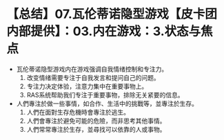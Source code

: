 # 【总结】07.瓦伦蒂诺隐型游戏【皮卡团内部提供】：03.内在游戏：3.状态与焦点

-   瓦伦蒂诺隐型游戏内在游戏强调自我情绪控制和专注力。
    1.  改变情绪需要专注于自我发言和提问自己的问题。
    2.  专注力决定体验，注意力集中在重要事物上。
    3.  RAS系统帮助我们专注于重要事物，排除无关紧要的信息。
-   人們專注於做一些事情，如合作、生活中的挑戰等，並專注於生存。
    1.  人們在面對生存危機時會專注於逃生。
    2.  人們會專注於避免可能的危險，而非思考其他事情。
    3.  人們常常專注於生存，並尋找可以依靠的人或事物。